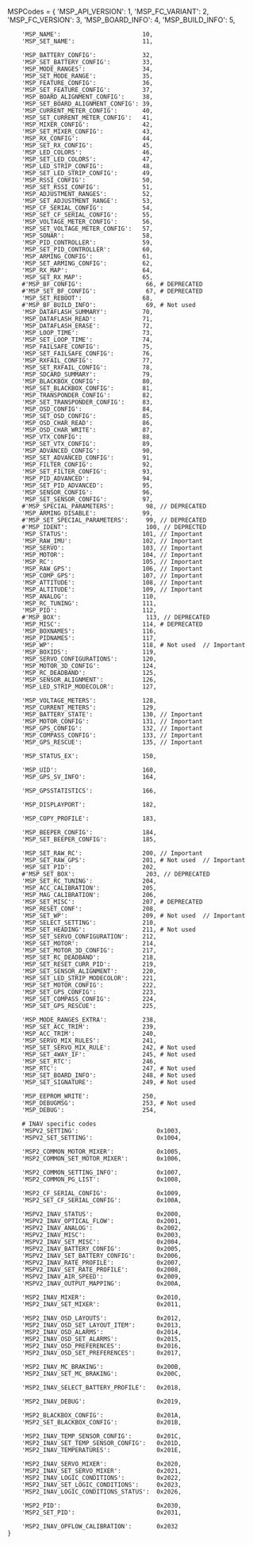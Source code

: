 MSPCodes = {
        'MSP_API_VERSION':                1,
        'MSP_FC_VARIANT':                 2,
        'MSP_FC_VERSION':                 3,
        'MSP_BOARD_INFO':                 4,
        'MSP_BUILD_INFO':                 5,

        'MSP_NAME':                       10,
        'MSP_SET_NAME':                   11,

        'MSP_BATTERY_CONFIG':             32,
        'MSP_SET_BATTERY_CONFIG':         33,
        'MSP_MODE_RANGES':                34,
        'MSP_SET_MODE_RANGE':             35,
        'MSP_FEATURE_CONFIG':             36,
        'MSP_SET_FEATURE_CONFIG':         37,
        'MSP_BOARD_ALIGNMENT_CONFIG':     38,
        'MSP_SET_BOARD_ALIGNMENT_CONFIG': 39,
        'MSP_CURRENT_METER_CONFIG':       40,
        'MSP_SET_CURRENT_METER_CONFIG':   41,
        'MSP_MIXER_CONFIG':               42,
        'MSP_SET_MIXER_CONFIG':           43,
        'MSP_RX_CONFIG':                  44,
        'MSP_SET_RX_CONFIG':              45,
        'MSP_LED_COLORS':                 46,
        'MSP_SET_LED_COLORS':             47,
        'MSP_LED_STRIP_CONFIG':           48,
        'MSP_SET_LED_STRIP_CONFIG':       49,
        'MSP_RSSI_CONFIG':                50,
        'MSP_SET_RSSI_CONFIG':            51,
        'MSP_ADJUSTMENT_RANGES':          52,
        'MSP_SET_ADJUSTMENT_RANGE':       53,
        'MSP_CF_SERIAL_CONFIG':           54,
        'MSP_SET_CF_SERIAL_CONFIG':       55,
        'MSP_VOLTAGE_METER_CONFIG':       56,
        'MSP_SET_VOLTAGE_METER_CONFIG':   57,
        'MSP_SONAR':                      58,
        'MSP_PID_CONTROLLER':             59,
        'MSP_SET_PID_CONTROLLER':         60,
        'MSP_ARMING_CONFIG':              61,
        'MSP_SET_ARMING_CONFIG':          62,
        'MSP_RX_MAP':                     64,
        'MSP_SET_RX_MAP':                 65,
        #'MSP_BF_CONFIG':                  66, # DEPRECATED
        #'MSP_SET_BF_CONFIG':              67, # DEPRECATED
        'MSP_SET_REBOOT':                 68,
        #'MSP_BF_BUILD_INFO':              69, # Not used
        'MSP_DATAFLASH_SUMMARY':          70,
        'MSP_DATAFLASH_READ':             71,
        'MSP_DATAFLASH_ERASE':            72,
        'MSP_LOOP_TIME':                  73,
        'MSP_SET_LOOP_TIME':              74,
        'MSP_FAILSAFE_CONFIG':            75,
        'MSP_SET_FAILSAFE_CONFIG':        76,
        'MSP_RXFAIL_CONFIG':              77,
        'MSP_SET_RXFAIL_CONFIG':          78,
        'MSP_SDCARD_SUMMARY':             79,
        'MSP_BLACKBOX_CONFIG':            80,
        'MSP_SET_BLACKBOX_CONFIG':        81,
        'MSP_TRANSPONDER_CONFIG':         82,
        'MSP_SET_TRANSPONDER_CONFIG':     83,
        'MSP_OSD_CONFIG':                 84,
        'MSP_SET_OSD_CONFIG':             85,
        'MSP_OSD_CHAR_READ':              86,
        'MSP_OSD_CHAR_WRITE':             87,
        'MSP_VTX_CONFIG':                 88,
        'MSP_SET_VTX_CONFIG':             89,
        'MSP_ADVANCED_CONFIG':            90,
        'MSP_SET_ADVANCED_CONFIG':        91,
        'MSP_FILTER_CONFIG':              92,
        'MSP_SET_FILTER_CONFIG':          93,
        'MSP_PID_ADVANCED':               94,
        'MSP_SET_PID_ADVANCED':           95,
        'MSP_SENSOR_CONFIG':              96,
        'MSP_SET_SENSOR_CONFIG':          97,
        #'MSP_SPECIAL_PARAMETERS':         98, // DEPRECATED
        'MSP_ARMING_DISABLE':             99,
        #'MSP_SET_SPECIAL_PARAMETERS':     99, // DEPRECATED
        #'MSP_IDENT':                      100, // DEPRECTED
        'MSP_STATUS':                     101, // Important
        'MSP_RAW_IMU':                    102, // Important
        'MSP_SERVO':                      103, // Important
        'MSP_MOTOR':                      104, // Important
        'MSP_RC':                         105, // Important
        'MSP_RAW_GPS':                    106, // Important
        'MSP_COMP_GPS':                   107, // Important
        'MSP_ATTITUDE':                   108, // Important
        'MSP_ALTITUDE':                   109, // Important
        'MSP_ANALOG':                     110,
        'MSP_RC_TUNING':                  111,
        'MSP_PID':                        112,
        #'MSP_BOX':                        113, // DEPRECATED 
        'MSP_MISC':                       114, # DEPRECATED
        'MSP_BOXNAMES':                   116,
        'MSP_PIDNAMES':                   117,
        'MSP_WP':                         118, # Not used  // Important
        'MSP_BOXIDS':                     119,
        'MSP_SERVO_CONFIGURATIONS':       120,
        'MSP_MOTOR_3D_CONFIG':            124,
        'MSP_RC_DEADBAND':                125,
        'MSP_SENSOR_ALIGNMENT':           126,
        'MSP_LED_STRIP_MODECOLOR':        127,

        'MSP_VOLTAGE_METERS':             128,
        'MSP_CURRENT_METERS':             129,
        'MSP_BATTERY_STATE':              130, // Important
        'MSP_MOTOR_CONFIG':               131, // Important
        'MSP_GPS_CONFIG':                 132, // Important
        'MSP_COMPASS_CONFIG':             133, // Important
        'MSP_GPS_RESCUE':                 135, // Important

        'MSP_STATUS_EX':                  150,

        'MSP_UID':                        160,
        'MSP_GPS_SV_INFO':                164,

        'MSP_GPSSTATISTICS':              166,

        'MSP_DISPLAYPORT':                182,

        'MSP_COPY_PROFILE':               183,

        'MSP_BEEPER_CONFIG':              184,
        'MSP_SET_BEEPER_CONFIG':          185,

        'MSP_SET_RAW_RC':                 200, // Important
        'MSP_SET_RAW_GPS':                201, # Not used  // Important
        'MSP_SET_PID':                    202,
        #'MSP_SET_BOX':                    203, // DEPRECATED
        'MSP_SET_RC_TUNING':              204,
        'MSP_ACC_CALIBRATION':            205,
        'MSP_MAG_CALIBRATION':            206,
        'MSP_SET_MISC':                   207, # DEPRECATED
        'MSP_RESET_CONF':                 208,
        'MSP_SET_WP':                     209, # Not used  // Important
        'MSP_SELECT_SETTING':             210,
        'MSP_SET_HEADING':                211, # Not used
        'MSP_SET_SERVO_CONFIGURATION':    212,
        'MSP_SET_MOTOR':                  214,
        'MSP_SET_MOTOR_3D_CONFIG':        217,
        'MSP_SET_RC_DEADBAND':            218,
        'MSP_SET_RESET_CURR_PID':         219,
        'MSP_SET_SENSOR_ALIGNMENT':       220,
        'MSP_SET_LED_STRIP_MODECOLOR':    221,
        'MSP_SET_MOTOR_CONFIG':           222,
        'MSP_SET_GPS_CONFIG':             223,
        'MSP_SET_COMPASS_CONFIG':         224,
        'MSP_SET_GPS_RESCUE':             225,

        'MSP_MODE_RANGES_EXTRA':          238,
        'MSP_SET_ACC_TRIM':               239,
        'MSP_ACC_TRIM':                   240,
        'MSP_SERVO_MIX_RULES':            241,
        'MSP_SET_SERVO_MIX_RULE':         242, # Not used
        'MSP_SET_4WAY_IF':                245, # Not used
        'MSP_SET_RTC':                    246,
        'MSP_RTC':                        247, # Not used
        'MSP_SET_BOARD_INFO':             248, # Not used
        'MSP_SET_SIGNATURE':              249, # Not used

        'MSP_EEPROM_WRITE':               250,
        'MSP_DEBUGMSG':                   253, # Not used
        'MSP_DEBUG':                      254,

        # INAV specific codes
        'MSPV2_SETTING':                      0x1003,
        'MSPV2_SET_SETTING':                  0x1004,

        'MSP2_COMMON_MOTOR_MIXER':            0x1005,
        'MSP2_COMMON_SET_MOTOR_MIXER':        0x1006,

        'MSP2_COMMON_SETTING_INFO':           0x1007,
        'MSP2_COMMON_PG_LIST':                0x1008,

        'MSP2_CF_SERIAL_CONFIG':              0x1009,
        'MSP2_SET_CF_SERIAL_CONFIG':          0x100A,

        'MSPV2_INAV_STATUS':                  0x2000,
        'MSPV2_INAV_OPTICAL_FLOW':            0x2001,
        'MSPV2_INAV_ANALOG':                  0x2002,
        'MSPV2_INAV_MISC':                    0x2003,
        'MSPV2_INAV_SET_MISC':                0x2004,
        'MSPV2_INAV_BATTERY_CONFIG':          0x2005,
        'MSPV2_INAV_SET_BATTERY_CONFIG':      0x2006,
        'MSPV2_INAV_RATE_PROFILE':            0x2007,
        'MSPV2_INAV_SET_RATE_PROFILE':        0x2008,
        'MSPV2_INAV_AIR_SPEED':               0x2009,
        'MSPV2_INAV_OUTPUT_MAPPING':          0x200A,

        'MSP2_INAV_MIXER':                    0x2010,
        'MSP2_INAV_SET_MIXER':                0x2011,

        'MSP2_INAV_OSD_LAYOUTS':              0x2012,
        'MSP2_INAV_OSD_SET_LAYOUT_ITEM':      0x2013,
        'MSP2_INAV_OSD_ALARMS':               0x2014,
        'MSP2_INAV_OSD_SET_ALARMS':           0x2015,
        'MSP2_INAV_OSD_PREFERENCES':          0x2016,
        'MSP2_INAV_OSD_SET_PREFERENCES':      0x2017,

        'MSP2_INAV_MC_BRAKING':               0x200B,
        'MSP2_INAV_SET_MC_BRAKING':           0x200C,

        'MSP2_INAV_SELECT_BATTERY_PROFILE':   0x2018,

        'MSP2_INAV_DEBUG':                    0x2019,

        'MSP2_BLACKBOX_CONFIG':               0x201A,
        'MSP2_SET_BLACKBOX_CONFIG':           0x201B,

        'MSP2_INAV_TEMP_SENSOR_CONFIG':       0x201C,
        'MSP2_INAV_SET_TEMP_SENSOR_CONFIG':   0x201D,
        'MSP2_INAV_TEMPERATURES':             0x201E,

        'MSP2_INAV_SERVO_MIXER':              0x2020,
        'MSP2_INAV_SET_SERVO_MIXER':          0x2021,
        'MSP2_INAV_LOGIC_CONDITIONS':         0x2022,
        'MSP2_INAV_SET_LOGIC_CONDITIONS':     0x2023,
        'MSP2_INAV_LOGIC_CONDITIONS_STATUS':  0x2026,

        'MSP2_PID':                           0x2030,
        'MSP2_SET_PID':                       0x2031,

        'MSP2_INAV_OPFLOW_CALIBRATION':       0x2032
    }
